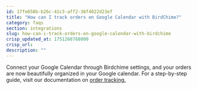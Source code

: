 ```yaml
---
id: 17fe658b-b26c-41c3-aff2-36f4022d23ef
title: "How can I track orders on Google Calendar with BirdChime?"
category: faqs
section: integrations
slug: how-can-i-track-orders-on-google-calendar-with-birdchime
crisp_updated_at: 1751268768000
crisp_url: 
description: ""
---
```


Connect your Google Calendar through Birdchime settings, and your orders are now beautifully organized in your Google calendar. For a step-by-step guide, visit our documentation on [order tracking.](https://help.birdchime.com/en-us/article/how-to-track-orders-on-google-calendar-7p8ous/)
